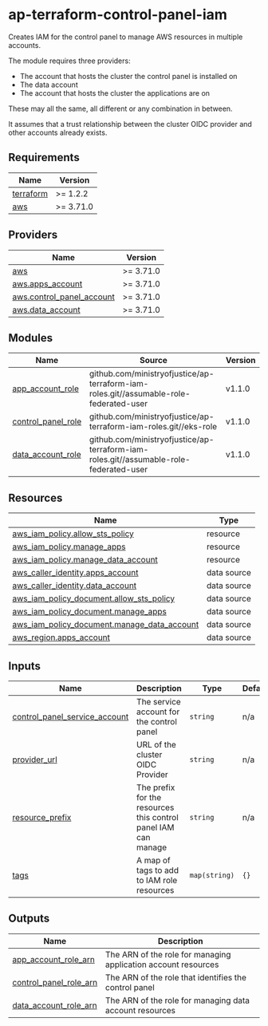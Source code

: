 # ap-terraform-control-panel-iam

Creates IAM for the control panel to manage AWS resources in multiple accounts.

The module requires three providers:

- The account that hosts the cluster the control panel is installed on
- The data account
- The account that hosts the cluster the applications are on

These may all the same, all different or any combination in between. 

It assumes that a trust relationship between the cluster OIDC provider and other accounts already exists.

<!-- BEGIN_TF_DOCS -->
## Requirements

| Name | Version |
|------|---------|
| <a name="requirement_terraform"></a> [terraform](#requirement\_terraform) | >= 1.2.2 |
| <a name="requirement_aws"></a> [aws](#requirement\_aws) | >= 3.71.0 |

## Providers

| Name | Version |
|------|---------|
| <a name="provider_aws"></a> [aws](#provider\_aws) | >= 3.71.0 |
| <a name="provider_aws.apps_account"></a> [aws.apps\_account](#provider\_aws.apps\_account) | >= 3.71.0 |
| <a name="provider_aws.control_panel_account"></a> [aws.control\_panel\_account](#provider\_aws.control\_panel\_account) | >= 3.71.0 |
| <a name="provider_aws.data_account"></a> [aws.data\_account](#provider\_aws.data\_account) | >= 3.71.0 |

## Modules

| Name | Source | Version |
|------|--------|---------|
| <a name="module_app_account_role"></a> [app\_account\_role](#module\_app\_account\_role) | github.com/ministryofjustice/ap-terraform-iam-roles.git//assumable-role-federated-user | v1.1.0 |
| <a name="module_control_panel_role"></a> [control\_panel\_role](#module\_control\_panel\_role) | github.com/ministryofjustice/ap-terraform-iam-roles.git//eks-role | v1.1.0 |
| <a name="module_data_account_role"></a> [data\_account\_role](#module\_data\_account\_role) | github.com/ministryofjustice/ap-terraform-iam-roles.git//assumable-role-federated-user | v1.1.0 |

## Resources

| Name | Type |
|------|------|
| [aws_iam_policy.allow_sts_policy](https://registry.terraform.io/providers/hashicorp/aws/latest/docs/resources/iam_policy) | resource |
| [aws_iam_policy.manage_apps](https://registry.terraform.io/providers/hashicorp/aws/latest/docs/resources/iam_policy) | resource |
| [aws_iam_policy.manage_data_account](https://registry.terraform.io/providers/hashicorp/aws/latest/docs/resources/iam_policy) | resource |
| [aws_caller_identity.apps_account](https://registry.terraform.io/providers/hashicorp/aws/latest/docs/data-sources/caller_identity) | data source |
| [aws_caller_identity.data_account](https://registry.terraform.io/providers/hashicorp/aws/latest/docs/data-sources/caller_identity) | data source |
| [aws_iam_policy_document.allow_sts_policy](https://registry.terraform.io/providers/hashicorp/aws/latest/docs/data-sources/iam_policy_document) | data source |
| [aws_iam_policy_document.manage_apps](https://registry.terraform.io/providers/hashicorp/aws/latest/docs/data-sources/iam_policy_document) | data source |
| [aws_iam_policy_document.manage_data_account](https://registry.terraform.io/providers/hashicorp/aws/latest/docs/data-sources/iam_policy_document) | data source |
| [aws_region.apps_account](https://registry.terraform.io/providers/hashicorp/aws/latest/docs/data-sources/region) | data source |

## Inputs

| Name | Description | Type | Default | Required |
|------|-------------|------|---------|:--------:|
| <a name="input_control_panel_service_account"></a> [control\_panel\_service\_account](#input\_control\_panel\_service\_account) | The service account for the control panel | `string` | n/a | yes |
| <a name="input_provider_url"></a> [provider\_url](#input\_provider\_url) | URL of the cluster OIDC Provider | `string` | n/a | yes |
| <a name="input_resource_prefix"></a> [resource\_prefix](#input\_resource\_prefix) | The prefix for the resources this control panel IAM can manage | `string` | n/a | yes |
| <a name="input_tags"></a> [tags](#input\_tags) | A map of tags to add to IAM role resources | `map(string)` | `{}` | no |

## Outputs

| Name | Description |
|------|-------------|
| <a name="output_app_account_role_arn"></a> [app\_account\_role\_arn](#output\_app\_account\_role\_arn) | The ARN of the role for managing application account resources |
| <a name="output_control_panel_role_arn"></a> [control\_panel\_role\_arn](#output\_control\_panel\_role\_arn) | The ARN of the role that identifies the control panel |
| <a name="output_data_account_role_arn"></a> [data\_account\_role\_arn](#output\_data\_account\_role\_arn) | The ARN of the role for managing data account resources |
<!-- END_TF_DOCS -->